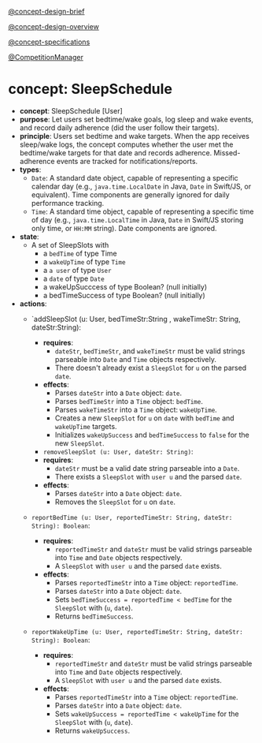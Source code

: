 [@concept-design-brief](../../background/concept-design-brief.md)

[@concept-design-overview](../../background/concept-design-overview.md)

[@concept-specifications](../../background/concept-specifications.md)

[@CompetitionManager](../CompetitionManager/CompetitionManager.md)
# concept: SleepSchedule

- **concept**: SleepSchedule [User]
- **purpose**: Let users set bedtime/wake goals, log sleep and wake events, and record daily adherence (did the user follow their targets).
- **principle**: Users set bedtime and wake targets. When the app receives sleep/wake logs, the concept computes whether the user met the bedtime/wake targets for that date and records adherence. Missed-adherence events are tracked for notifications/reports.
- **types**:
    *   `Date`: A standard date object, capable of representing a specific calendar day (e.g., `java.time.LocalDate` in Java, `Date` in Swift/JS, or equivalent). Time components are generally ignored for daily performance tracking.
    *   `Time`: A standard time object, capable of representing a specific time of day (e.g., `java.time.LocalTime` in Java, `Date` in Swift/JS storing only time, or `HH:MM` string). Date components are ignored.
- **state**:
    - A set of SleepSlots with
        - a `bedTime` of type Time
        - a `wakeUpTime` of type `Time`
        - a `a user` of type `User`
        - a `date` of type `Date`
        - a wakeUpSucccess of type Boolean? (null initially)
        - a bedTimeSuccess of type Boolean? (null initially)
- **actions**:
    - `addSleepSlot (u: User, bedTimeStr:String , wakeTimeStr: String, dateStr:String): 
        - **requires**: 
	        -    `dateStr`, `bedTimeStr`, and `wakeTimeStr` must be valid strings parseable into `Date` and `Time` objects respectively.
            *   There doesn't already exist a `SleepSlot` for `u` on the parsed `date`.
        - **effects**: 
	        -   Parses `dateStr` into a `Date` object: `date`.
            *   Parses `bedTimeStr` into a `Time` object: `bedTime`.
            *   Parses `wakeTimeStr` into a `Time` object: `wakeUpTime`.
            *   Creates a new `SleepSlot` for `u` on `date` with `bedTime` and `wakeUpTime` targets.
            *   Initializes `wakeUpSuccess` and `bedTimeSuccess` to `false` for the new `SleepSlot`.

       *   `removeSleepSlot (u: User, dateStr: String)`:
        *   **requires**:
            *  `dateStr` must be a valid date string parseable into a `Date`.
            *   There exists a `SleepSlot` with `user u` and the parsed `date`.
        *   **effects**:
            *   Parses `dateStr` into a `Date` object: `date`.
            *   Removes the `SleepSlot` for `u` on `date`.
    *   `reportBedTime (u: User, reportedTimeStr: String, dateStr: String): Boolean`:
        *   **requires**:
            *   `reportedTimeStr` and `dateStr` must be valid strings parseable into `Time` and `Date` objects respectively.
            *   A `SleepSlot` with `user u` and the parsed `date` exists.
        *   **effects**:
            *   Parses `reportedTimeStr` into a `Time` object: `reportedTime`.
            *   Parses `dateStr` into a `Date` object: `date`.
            *   Sets `bedTimeSuccess = reportedTime < bedTime` for the `SleepSlot` with (`u`, `date`).
            *   Returns `bedTimeSuccess`.

    *   `reportWakeUpTime (u: User, reportedTimeStr: String, dateStr: String): Boolean`:
        *   **requires**:
            *   `reportedTimeStr` and `dateStr` must be valid strings parseable into `Time` and `Date` objects respectively.
            *   A `SleepSlot` with `user u` and the parsed `date` exists.
        *   **effects**:
            *   Parses `reportedTimeStr` into a `Time` object: `reportedTime`.
            *   Parses `dateStr` into a `Date` object: `date`.
            *   Sets `wakeUpSuccess = reportedTime < wakeUpTime` for the `SleepSlot` with (`u`, `date`).
            *   Returns `wakeUpSuccess`.
